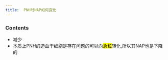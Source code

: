 ```yaml
---
title:  PNH时NAP如何变化
--- 
```


### Contents
- 减少
- 本质上PNH的造血干细胞是存在问题的可以向<mark>急粒</mark>转化,所以其NAP也是下降的

